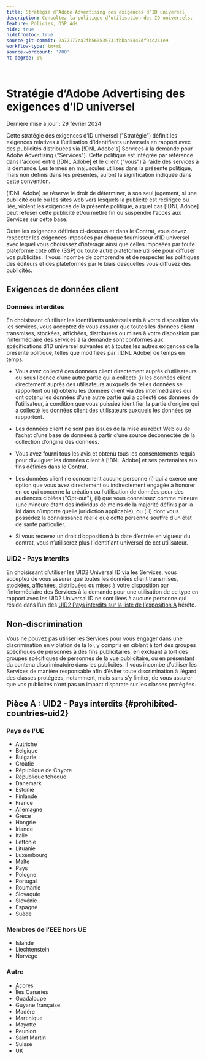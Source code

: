 ```yaml
---
title: Stratégie d’Adobe Advertising des exigences d’ID universel
description: Consultez la politique d’utilisation des ID universels.
feature: Policies, DSP Ads
hide: true
hidefromtoc: true
source-git-commit: 2a77177ea7fb563835731fbbaa5447df94c211e9
workflow-type: tm+mt
source-wordcount: '700'
ht-degree: 0%

---
```


# Stratégie d’Adobe Advertising des exigences d’ID universel

<!-- In TOC, but hidden from TOC and both external and internal search -->

Dernière mise à jour : 29 février 2024

Cette stratégie des exigences d’ID universel (&quot;Stratégie&quot;) définit les exigences relatives à l’utilisation d’identifiants universels en rapport avec des publicités distribuées via [!DNL Adobe's] Services à la demande pour Adobe Advertising (&quot;Services&quot;). Cette politique est intégrée par référence dans l&#39;accord entre [!DNL Adobe] et le client (&quot;vous&quot;) à l’aide des services à la demande. Les termes en majuscules utilisés dans la présente politique, mais non définis dans les présentes, auront la signification indiquée dans cette convention.

[!DNL Adobe] se réserve le droit de déterminer, à son seul jugement, si une publicité ou le ou les sites web vers lesquels la publicité est redirigée ou liée, violent les exigences de la présente politique, auquel cas [!DNL Adobe] peut refuser cette publicité et/ou mettre fin ou suspendre l’accès aux Services sur cette base.

Outre les exigences définies ci-dessous et dans le Contrat, vous devez respecter les exigences imposées par chaque fournisseur d’ID universel avec lequel vous choisissez d’interagir ainsi que celles imposées par toute plateforme côté offre (SSP) ou toute autre plateforme utilisée pour diffuser vos publicités. Il vous incombe de comprendre et de respecter les politiques des éditeurs et des plateformes par le biais desquelles vous diffusez des publicités.

## Exigences de données client

### Données interdites

En choisissant d’utiliser les identifiants universels mis à votre disposition via les services, vous acceptez de vous assurer que toutes les données client transmises, stockées, affichées, distribuées ou mises à votre disposition par l’intermédiaire des services à la demande sont conformes aux spécifications d’ID universel suivantes et à toutes les autres exigences de la présente politique, telles que modifiées par [!DNL Adobe] de temps en temps.

* Vous avez collecté des données client directement auprès d’utilisateurs ou sous licence d’une autre partie qui a collecté (i) les données client directement auprès des utilisateurs auxquels de telles données se rapportent ou (ii) obtenu les données client via des intermédiaires qui ont obtenu les données d’une autre partie qui a collecté ces données de l’utilisateur, à condition que vous puissiez identifier la partie d’origine qui a collecté les données client des utilisateurs auxquels les données se rapportent.

* Les données client ne sont pas issues de la mise au rebut Web ou de l’achat d’une base de données à partir d’une source déconnectée de la collection d’origine des données.

* Vous avez fourni tous les avis et obtenu tous les consentements requis pour divulguer les données client à [!DNL Adobe] et ses partenaires aux fins définies dans le Contrat.

* Les données client ne concernent aucune personne (i) qui a exercé une option que vous avez directement ou indirectement engagée à honorer en ce qui concerne la création ou l’utilisation de données pour des audiences ciblées (&quot;Opt-out&quot;), (ii) que vous connaissez comme mineure (une mineure étant des individus de moins de la majorité définis par la loi dans n’importe quelle juridiction applicable), ou (iii) dont vous possédez la connaissance réelle que cette personne souffre d’un état de santé particulier.

* Si vous recevez un droit d’opposition à la date d’entrée en vigueur du contrat, vous n’utiliserez plus l’identifiant universel de cet utilisateur.

### UID2 - Pays interdits

En choisissant d’utiliser les UID2 Universal ID via les Services, vous acceptez de vous assurer que toutes les données client transmises, stockées, affichées, distribuées ou mises à votre disposition par l’intermédiaire des Services à la demande pour une utilisation de ce type en rapport avec les UID2 Universal ID ne sont liées à aucune personne qui réside dans l’un des [UID2 Pays interdits sur la liste de l’exposition A](#prohibited-countries-uid2) héréto.

## Non-discrimination

Vous ne pouvez pas utiliser les Services pour vous engager dans une discrimination en violation de la loi, y compris en ciblant à tort des groupes spécifiques de personnes à des fins publicitaires, en excluant à tort des groupes spécifiques de personnes de la vue publicitaire, ou en présentant du contenu discriminatoire dans les publicités. Il vous incombe d’utiliser les Services de manière responsable afin d’éviter toute discrimination à l’égard des classes protégées, notamment, mais sans s’y limiter, de vous assurer que vos publicités n’ont pas un impact disparate sur les classes protégées.

## Pièce A : UID2 - Pays interdits {#prohibited-countries-uid2}

### Pays de l’UE

* Autriche
* Belgique
* Bulgarie
* Croatie
* République de Chypre
* République tchèque
* Danemark
* Estonie
* Finlande
* France
* Allemagne
* Grèce
* Hongrie
* Irlande
* Italie
* Lettonie
* Lituanie
* Luxembourg
* Malte
* Pays
* Pologne
* Portugal
* Roumanie
* Slovaquie
* Slovénie
* Espagne
* Suède

### Membres de l’EEE hors UE

* Islande
* Liechtenstein
* Norvège

### Autre

* Açores
* Îles Canaries
* Guadaloupe
* Guyane française
* Madère
* Martinique
* Mayotte
* Reunion
* Saint Martin
* Suisse
* UK
